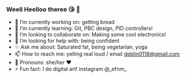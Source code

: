 ### Weell Heelloo theree 😘 👋

<!--
**Deboru/Deboru** is a ✨ _special_ ✨ repository because its `README.md` (this file) appears on your GitHub profile.

Here are some ideas to get you started: -->

- 🍞 I’m currently working on: getting bread 
- 🌱 I’m currently learning: Git, PBC design, PID controllers!
- 👯 I’m looking to collaborate on: Making some cool electronics! 
- 🤔 I’m looking for help with: being confident
- ✨ Ask me about: Saturated fat, being vegetarian, yoga
- 📫 How to reach me: yelling real loud / email deblin0118@gmail.com
- 👒 Pronouns: she/her ❤
- ⚡ Fun fact: I do digital art! instagram @\_efnm_

